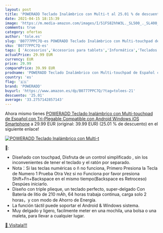 ```yaml
---
layout: post
title: 'POWERADD Teclado Inalámbrico con Multi-t al 25.01 % de descuento'
date: 2021-04-15 18:15:39
image: 'https://m.media-amazon.com/images/I/51FS82hhW3L._SL500_._SL400_.jpg'
comments: true
category: ofertas
author: 'tole.es'
slug: 'B0777PPC7Q-es POWERADD Teclado Inalámbrico con Multi-touchpad de Español...'
sku: 'B0777PPC7Q-es'
tags: [ 'Accesorios','Accesorios para tablets','Informática','Teclados para tablets','android','poweradd', ]
actualPrice: 29.99 EUR
currency: EUR
price: 29.99
comparePrice: 39.99 EUR
prodname: 'POWERADD Teclado Inalámbrico con Multi-touchpad de Español con Tri-Plegable Compatible con Android  Windows  iOS Smartphone'
country: 'es'
flag: '🇪🇸'
brand: 'POWERADD'
buyurl: 'https://www.amazon.es/dp/B0777PPC7Q/?tag=tolees-21'
descuento: '25.01'
average: '33.2757142857143'
---
```


Ahora mismo tienes [POWERADD Teclado Inalámbrico con Multi-touchpad de Español con Tri-Plegable Compatible con Android  Windows  iOS Smartphone](https://www.amazon.es/dp/B0777PPC7Q/?tag=tolees-21) a 29.99 EUR (original: 39.99 EUR) (25.01 %  de descuento) en el siguiente enlace!

[![POWERADD Teclado Inalámbrico con Multi-t](https://m.media-amazon.com/images/I/51FS82hhW3L._SL500_._SL400_.jpg)](https://www.amazon.es/dp/B0777PPC7Q/?tag=tolees-21)

🔎:

- Diseñado con touchpad, Disfruta de un control simplificado , sin los inconvenientes de tener el teclado y el ratón por separado.
- Nota：Si las teclas numéricas o ñ no funciona, Primero Presiona la Tecla de Numero 1 Prueba Otra Vez si no Funciona por favor presiona Shift+Fn+Backspace en el mismo tiempo(Backspace es Retroceso) Despúes iniciarlo.
- Diseño con triple plieque, un teclado perfecto, super-delgado Con Batería de litio de 210 mAh, 64 horas trabaja continua, carga solo 2 horas，y con modo de Ahorro de Energía.
- La función táctil puede soportar el Android & Windows sistema.
- Muy delgado y ligero, facilmente meter en una mochila, una bolsa o una maleta, para llevar a cualquier lugar.

[🛒 Visítala!!!](https://www.amazon.es/dp/B0777PPC7Q/?tag=tolees-21)
